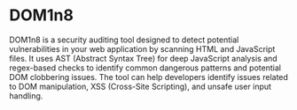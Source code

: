 # DOM1n8
DOM1n8 is a security auditing tool designed to detect potential vulnerabilities in your web application by scanning HTML and JavaScript files. It uses AST (Abstract Syntax Tree) for deep JavaScript analysis and regex-based checks to identify common dangerous patterns and potential DOM clobbering issues. The tool can help developers identify issues related to DOM manipulation, XSS (Cross-Site Scripting), and unsafe user input handling.
